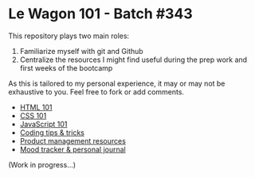 # Le Wagon 101 - Batch #343

This repository plays two main roles:
1. Familiarize myself with git and Github
2. Centralize the resources I might find useful during the prep work and first weeks of the bootcamp

As this is tailored to my personal experience, it may or may not be exhaustive to you. Feel free to fork or add comments.

* [HTML 101](./html.md)
* [CSS 101](./css.md)
* [JavaScript 101](#)
* [Coding tips & tricks](./tips_tricks.md)
* [Product management resources](#)
* [Mood tracker & personal journal](#)

(Work in progress...)
